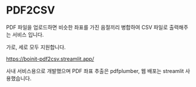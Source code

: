 # PDF2CSV

PDF 파일을 업로드하면 비슷한 좌표를 가진 음절끼리 병합하여 CSV 파일로 출력해주는 서비스 입니다.

가로, 세로 모두 지원합니다.

https://boinit-pdf2csv.streamlit.app/

사내 서비스용으로 개발했으며 PDF 좌표 추출은 pdfplumber, 웹 배포는 streamlit 사용했습니다.
